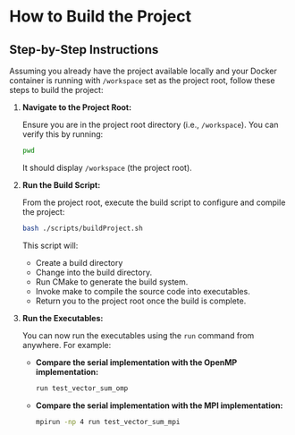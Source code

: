 # How to Build the Project

## Step-by-Step Instructions

Assuming you already have the project available locally and your Docker container is running with `/workspace` set as the project root, follow these steps to build the project:

1. **Navigate to the Project Root:**

    Ensure you are in the project root directory (i.e., `/workspace`). You can verify this by running:

    ```bash
    pwd
    ```

    It should display `/workspace` (the project root).

2. **Run the Build Script:**

    From the project root, execute the build script to configure and compile the project:

    ```bash
    bash ./scripts/buildProject.sh
    ```

    This script will:

    - Create a build directory 
    - Change into the build directory.
    - Run CMake to generate the build system.
    - Invoke make to compile the source code into executables.
    - Return you to the project root once the build is complete.
  
3. **Run the Executables:**

    You can now run the executables using the `run` command from anywhere. For example:

    - **Compare the serial implementation with the OpenMP implementation:**

        ```bash
        run test_vector_sum_omp
        ```

    - **Compare the serial implementation with the MPI implementation:**

        ```bash
        mpirun -np 4 run test_vector_sum_mpi
        ```